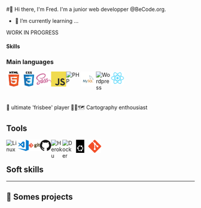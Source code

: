 #👋 Hi there, I'm Fred. 
I'm a junior web developper @BeCode.org.


- 🌱 I’m currently learning ...

WORK IN PROGRESS
#### Skills
### Main languages
<img align="left" alt="HTML5" width="40px" src="https://raw.githubusercontent.com/github/explore/80688e429a7d4ef2fca1e82350fe8e3517d3494d/topics/html/html.png" />
<img align="left" alt="CSS3" width="40px" src="https://raw.githubusercontent.com/github/explore/80688e429a7d4ef2fca1e82350fe8e3517d3494d/topics/css/css.png" />
<img align="left" alt="Sass" width="40px" src="https://raw.githubusercontent.com/github/explore/80688e429a7d4ef2fca1e82350fe8e3517d3494d/topics/sass/sass.png" />
<img align="left" alt="JavaScript" width="40px" src="https://raw.githubusercontent.com/github/explore/80688e429a7d4ef2fca1e82350fe8e3517d3494d/topics/javascript/javascript.png" />
<img align="left" alt="PHP" width="40px" src="https://multarte.com.br/wp-content/uploads/2015/07/php1.png" />
<img align="left" alt="MySQL" width="40px" src="https://raw.githubusercontent.com/github/explore/80688e429a7d4ef2fca1e82350fe8e3517d3494d/topics/mysql/mysql.png" />
<img src="https://raw.githubusercontent.com/devicons/devicon/2809b567852a4648062a2d3e7c1c531367458c0b/icons/react/react-original.svg" width="35px">
<img align="left" alt="Wordpress" width="40px" src="https://cdn.1min30.com/wp-content/uploads/2017/03/logo-WordPress.jpg" />

<br/><br/>
🥏 ultimate 'frisbee' player
🧭📐🗺 Cartography enthousiast



## Tools

<img align="left" alt="Linux" width="30px" src="https://ekladata.com/OaWEOS-KYMWqb0GtA16wDCIiCSM.png" />
<img align="left" alt="Visual Studio Code" width="30px" src="https://raw.githubusercontent.com/github/explore/80688e429a7d4ef2fca1e82350fe8e3517d3494d/topics/visual-studio-code/visual-studio-code.png" />
<img align="left" alt="Git" width="30px" src="https://raw.githubusercontent.com/github/explore/80688e429a7d4ef2fca1e82350fe8e3517d3494d/topics/git/git.png" />
<img align="left" alt="GitHub" width="30px" src="https://raw.githubusercontent.com/github/explore/78df643247d429f6cc873026c0622819ad797942/topics/github/github.png" />

<img align="left" alt="Heroku" width="30px" src="https://encrypted-tbn0.gstatic.com/images?q=tbn%3AANd9GcRKWh6WVL_GbOx7gn03ia9JFaplrdXksdLX1w&usqp=CAU" />
<img align="left" alt="Docker" width="30px" src="https://encrypted-tbn0.gstatic.com/images?q=tbn%3AANd9GcTTai6fO9PKg20-B8psyaJA7rSBO6Asu2m5ug&usqp=CAU" />
<img src="https://raw.githubusercontent.com/devicons/devicon/2809b567852a4648062a2d3e7c1c531367458c0b/icons/ubuntu/ubuntu-plain.svg" width="35px">
<img src="https://raw.githubusercontent.com/devicons/devicon/2809b567852a4648062a2d3e7c1c531367458c0b/icons/git/git-original.svg" width="35px"><br />
 
 ## Soft skills 
<!--
 - Stress resistant
 - Change esthusiast
 - Team player
 - Reliable
 - Challenge seeker
 - Solution oriented



## You can reach me any time :alarm_clock: ...


##### :point_right:Mail me [aleksandra.slowik88@gmail.com]()

##### :point_right:Linkedin Profile [Click here](https://www.linkedin.com/in/aleksandra-slowik-dev/)
<a href="https://linkedin.com/in/nicolas-denoel">
  <img align="center" src="https://github.com/devicons/devicon/blob/master/icons/linkedin/linkedin-original.svg" alt="linkedin.com/in/nicolas-denoel" width="40" height="40" />
</a>
-->


<!--
Here are some ideas to get you started:

- 🔭 I’m currently working on ...

- 🌱 I’m currently learning ...

- 👯 I’m looking to collaborate on ...

- 🤔 I’m looking for help with ...

- 💬 Ask me about ...

- 📫 How to reach me: ...

- ⚡ Fun fact: ...
-->

******

## :scroll: Somes projects 





